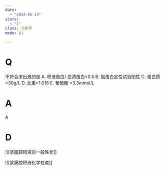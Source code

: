 ```yaml
---
date:
  - "2024-06-13"
score:
  - "1"
class: 诊断学
mode: A1

---
```



# Q
不符合渗出液的是
A. 积液蛋白/ 血清蛋白<0.5 B. 黏蛋白定性试验阳性
C. 蛋白质 >30g/L D. 比重>1.018
E. 葡萄糖 <3.3mmol/L

# A

A


# D
![[浆膜腔积液的一般性状]]

![[浆膜腔积液化学检查]]